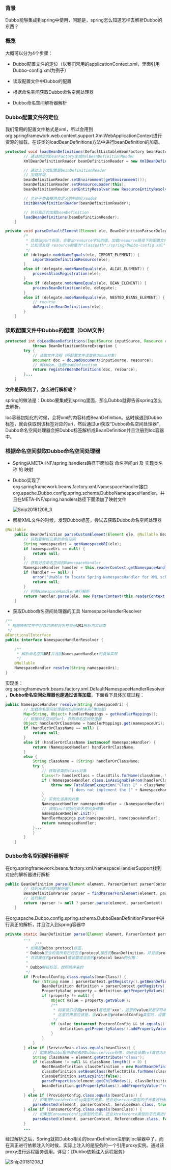 ### 背景

Dubbo能够集成到spring中使用，问题是，spring怎么知道怎样去解析Dubbo的东西？



### 概览

大概可以分为4个步骤：

- Dubbo配置文件的定位（以我们常用的applicationContext.xml，里面引用Dubbo-config.xml为例子）

- 读取配置文件中Dubbo的配置

- 根据命名空间获取Dubbo命名空间处理器

- Dubbo命名空间解析器解析





### Dubbo配置文件的定位

我们常用的配置文件格式是xml，所以会用到org.springframework.web.context.support.XmlWebApplicationContext进行资源的加载。在该类的loadBeanDefinitions方法中进行beanDefinition的加载。

```java
protected void loadBeanDefinitions(DefaultListableBeanFactory beanFactory) throws BeansException, IOException {
		// 通过给定的beanFactory生成XmlBeanDefinitionReader
		XmlBeanDefinitionReader beanDefinitionReader = new XmlBeanDefinitionReader(beanFactory);

		// 通过上下文配置是beanDefinitionReader
		// 加载环境
		beanDefinitionReader.setEnvironment(getEnvironment());
		beanDefinitionReader.setResourceLoader(this);
		beanDefinitionReader.setEntityResolver(new ResourceEntityResolver(this));

		// 允许子类去提供自定义的初始化reader
		initBeanDefinitionReader(beanDefinitionReader);

		// 执行真正的加载beanDefinition
		loadBeanDefinitions(beanDefinitionReader);
	}
```



```java
private void parseDefaultElement(Element ele, BeanDefinitionParserDelegate delegate) {
		/*
		 * 处理import标签，会取出resource字段的值，加载resource路径下的配置文件。并且把配置文件中的标签解析成beanDefinition
		 * 比如说处理 resource的值为"classpath*:/spring/Dubbo-config.xml"，则去该路径下加载配置文件Dubbo-config.xml
		 */
		if (delegate.nodeNameEquals(ele, IMPORT_ELEMENT)) {
			importBeanDefinitionResource(ele);
		}
		else if (delegate.nodeNameEquals(ele, ALIAS_ELEMENT)) {
			processAliasRegistration(ele);
		}
		else if (delegate.nodeNameEquals(ele, BEAN_ELEMENT)) {
			processBeanDefinition(ele, delegate);
		}
		else if (delegate.nodeNameEquals(ele, NESTED_BEANS_ELEMENT)) {
			// recurse
			doRegisterBeanDefinitions(ele);
		}
	}
```



### 读取配置文件中Dubbo的配置（DOM文件）

```java
protected int doLoadBeanDefinitions(InputSource inputSource, Resource resource)
			throws BeanDefinitionStoreException {
		try {
			// 读取文件流程（将配置文件读取称为dom对象）
			Document doc = doLoadDocument(inputSource, resource);
			// 解析dom，注册beanDefinition
			return registerBeanDefinitions(doc, resource);
		}...
	}
```



**文件是获取到了，怎么进行解析呢？**

spring的做法是：Dubbo要集成到spring里面，那么Dubbo就得告诉spring怎么去解析。

Ioc容器初始化的时候，会将xml的内容转成BeanDefinition。这时候遇到Dubbo标签，就会获取到该标签对应的uri，然后通过uri获取“Dubbo命名空间处理器”，Dubbo命名空间处理器会把Dubbo标签解析成BeanDefinition并且注册到Ioc容器中。



### 根据命名空间获取Dubbo命名空间处理器

- Spring从META-INF/spring.handlers路径下面加载 命名空间uri 及 实现类名称 的 映射

- Dubbo实现了org.springframework.beans.factory.xml.NamespaceHandler接口org.apache.Dubbo.config.spring.schema.DubboNamespaceHandler。并且在META-INF/spring.handlers路径下面添加了映射文件

  ![Snip20181208_3](https://ws2.sinaimg.cn/large/006tNbRwgy1fxzpfmgl3vj31y80ng458.jpg)

- 解析XML文件的时候，发现Dubbo标签，尝试去获取Dubbo命名空间处理器

```java
@Nullable
	public BeanDefinition parseCustomElement(Element ele, @Nullable BeanDefinition containingBd) {
		// 获取要解析元素的命名空间
		String namespaceUri = getNamespaceURI(ele);
		if (namespaceUri == null) {
			return null;
		}
		// 获取对应命名空间的NamespaceHandler
		NamespaceHandler handler = this.readerContext.getNamespaceHandlerResolver().resolve(namespaceUri);
		if (handler == null) {
			error("Unable to locate Spring NamespaceHandler for XML schema namespace [" + namespaceUri + "]", ele);
			return null;
		}
		// 利用NamespaceHandler进行解析
		return handler.parse(ele, new ParserContext(this.readerContext, this, containingBd));
	}
```



- 获取Dubbo命名空间处理器的工具 NamespaceHandlerResolver

```java
/**
 * 根据映射文件中包含的映射将名称空间URI解析为实现类
 */
@FunctionalInterface
public interface NamespaceHandlerResolver {

	/**
	 * 解析命名空间URI并返回NamespaceHandler的具体实现
	 */
	@Nullable
	NamespaceHandler resolve(String namespaceUri);
}
```



实现类：org.springframework.beans.factory.xml.DefaultNamespaceHandlerResolver，**Dubbo命名空间处理器也是通过该类加载**，下面看下具体加载过程：

```java
public NamespaceHandler resolve(String namespaceUri) {
		// 加载命名空间处理器对应的映射关系(懒加载)
		Map<String, Object> handlerMappings = getHandlerMappings();
		// 根据命名空间的url，获取命名空间处理器
		Object handlerOrClassName = handlerMappings.get(namespaceUri);
		if (handlerOrClassName == null) {
			return null;
		}
		else if (handlerOrClassName instanceof NamespaceHandler) {
			return (NamespaceHandler) handlerOrClassName;
		}
		else {
			String className = (String) handlerOrClassName;
			try {
				// 获取该类的class对象
				Class<?> handlerClass = ClassUtils.forName(className, this.classLoader);
				if (!NamespaceHandler.class.isAssignableFrom(handlerClass)) {
					throw new FatalBeanException("Class [" + className + "] for namespace [" + namespaceUri +
							"] does not implement the [" + NamespaceHandler.class.getName() + "] interface");
				}
				// 实例化该类的对象
				NamespaceHandler namespaceHandler = (NamespaceHandler) BeanUtils.instantiateClass(handlerClass);
				// 调用init初始化命名空间处理器
				namespaceHandler.init();
				handlerMappings.put(namespaceUri, namespaceHandler);
				return namespaceHandler;
			}...
			}
		}
	}
```



### Dubbo命名空间解析器解析

在org.springframework.beans.factory.xml.NamespaceHandlerSupport找到对应的解析器进行解析

```java
public BeanDefinition parse(Element element, ParserContext parserContext) {
		// 找到元素对应的解析器
		BeanDefinitionParser parser = findParserForElement(element, parserContext);
		// 进行解析
		return (parser != null ? parser.parse(element, parserContext) : null);
	}
```



在org.apache.Dubbo.config.spring.schema.DubboBeanDefinitionParser中进行真正的解析，并且注入到spring容器中

```java
private static BeanDefinition parse(Element element, ParserContext parserContext, Class<?> beanClass, boolean required) {
        ...
             /**
         * 如果是Dubbo:protocol标签，
         * Dubboh还会检查所有已经包含protocol属性的BeanDefinition，并且该protocol属性对应的值是ProtocolConfig对象的bean，
         * 将其属性的protocol值设置成当前的protocol bean的引用：
         *
         * Dubbo解析标签，按照顺序来的
         */
        if (ProtocolConfig.class.equals(beanClass)) {
            for (String name : parserContext.getRegistry().getBeanDefinitionNames()) {
                BeanDefinition definition = parserContext.getRegistry().getBeanDefinition(name);
                PropertyValue property = definition.getPropertyValues().getPropertyValue("protocol");
                if (property != null) {
                    Object value = property.getValue();
                    /**
                     * 如果我们设置protocol属性是"xxx"，这里的value就是字符串类型。
                     * 这里的用意应该是，当value是protocolConfig类型时，设置  将其属性的protocol值设置成当前的protocol bean的引用：
                     */
                    if (value instanceof ProtocolConfig && id.equals(((ProtocolConfig) value).getName())) {
                        definition.getPropertyValues().addPropertyValue("protocol", new RuntimeBeanReference(id));
                    }
                }
            }
        } else if (ServiceBean.class.equals(beanClass)) {
            // 如果是Dubbo服务提供者的Dubbo:service标签，则还会设置ref属性为对应接口class的实现类bean
            String className = element.getAttribute("class");
            if (className != null && className.length() > 0) {
                RootBeanDefinition classDefinition = new RootBeanDefinition();
                classDefinition.setBeanClass(ReflectUtils.forName(className));
                classDefinition.setLazyInit(false);
                parseProperties(element.getChildNodes(), classDefinition);
                beanDefinition.getPropertyValues().addPropertyValue("ref", new BeanDefinitionHolder(classDefinition, id + "Impl"));
            }
        } else if (ProviderConfig.class.equals(beanClass)) {
            // 如果是ProviderConfig类型的元素，还会对service类型的子元素进行解析、注册
            parseNested(element, parserContext, ServiceBean.class, true, "service", "provider", id, beanDefinition);
        } else if (ConsumerConfig.class.equals(beanClass)) {
            // 如果是ConsumerConfig类型的元素，还会对reference类型的子元素进行解析、注册
            parseNested(element, parserContext, ReferenceBean.class, false, "reference", "consumer", id, beanDefinition);
        }
        ...
```





经过解析之后，Spring就把Dubbo相关的beanDefinition注册到Ioc容器中了。而在真正进行依赖注入的时候，实际上注入的是服务的一个引用proxy实例。通过该proxy进行远程服务调用。详见：《Dubbo依赖注入远程服务》

![Snip20181208_1](https://ws3.sinaimg.cn/large/006tNbRwgy1fxzfdg4hfaj31pg0u0tn0.jpg)

